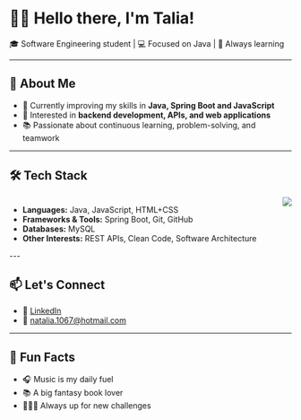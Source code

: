 # 👋🏼 Hello there, I'm Talia!  

🎓 Software Engineering student | 💻 Focused on Java | 🌱 Always learning  

---

## 🚀 About Me  
- 🔭 Currently improving my skills in **Java, Spring Boot and JavaScript**  
- 🌱 Interested in **backend development, APIs, and web applications**  
- 📚 Passionate about continuous learning, problem-solving, and teamwork  

---

## 🛠️ Tech Stack  

<div style="display: flex; justify-content: space-between;">

  <div>
    
  - **Languages:** Java, JavaScript, HTML+CSS  
  - **Frameworks & Tools:** Spring Boot, Git, GitHub  
  - **Databases:** MySQL  
  - **Other Interests:** REST APIs, Clean Code, Software Architecture  

  </div>

  <div align="center">
    <img src="https://github-readme-stats.vercel.app/api/top-langs/?username=Talia-R&layout=compact&theme=radical" />
  </div>

</div>
---

## 📫 Let's Connect  
- 💼 [LinkedIn](https://www.linkedin.com/in/taliareis/)  
- 📧 natalia.1067@hotmail.com 

---

## 💜 Fun Facts  
- 🎧 Music is my daily fuel  
- 📚 A big fantasy book lover  
- 🚴🏽‍♀️ Always up for new challenges
